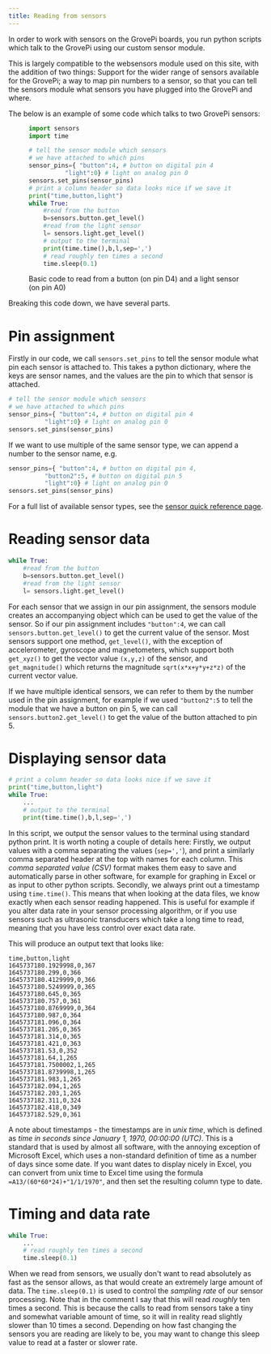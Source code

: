 ```yaml
---
title: Reading from sensors
---
```

In order to work with sensors on the GrovePi boards, you run python scripts which talk to the GrovePi using our custom sensor module.

This is largely compatible to the websensors module used on this site, with the addition of two things: Support for the wider range of sensors available for the GrovePi; a way to map pin numbers to a sensor, so that you can tell the sensors module what sensors you have plugged into the GrovePi and where.

The below is an example of some code which talks to two GrovePi sensors:
<figure markdown=1>

```python
import sensors
import time

# tell the sensor module which sensors
# we have attached to which pins
sensor_pins={ "button":4, # button on digital pin 4
          "light":0} # light on analog pin 0
sensors.set_pins(sensor_pins)          
# print a column header so data looks nice if we save it
print("time,button,light")
while True:    
    #read from the button
    b=sensors.button.get_level()
    #read from the light sensor
    l= sensors.light.get_level()
    # output to the terminal
    print(time.time(),b,l,sep=',')
    # read roughly ten times a second
    time.sleep(0.1)
```

<figcaption>Basic code to read from a button (on pin D4) and a light sensor (on pin A0)
</figcaption>
</figure>

Breaking this code down, we have several parts.

# Pin assignment

Firstly in our code, we call `sensors.set_pins` to tell the sensor module what pin each sensor is attached to. This takes a python dictionary, where the keys are sensor names, and the values are the pin to which that sensor is attached.

```python
# tell the sensor module which sensors
# we have attached to which pins
sensor_pins={ "button":4, # button on digital pin 4
          "light":0} # light on analog pin 0
sensors.set_pins(sensor_pins)          
```
If we want to use multiple of the same sensor type, we can append a number to the sensor name, e.g.
```python
sensor_pins={ "button":4, # button on digital pin 4,
          "button2":5, # button on digital pin 5  
          "light":0} # light on analog pin 0
sensors.set_pins(sensor_pins)
```

For a full list of available sensor types, see the [sensor quick reference page](grovepi5_sensor_index.md).

# Reading sensor data
```python
while True:    
    #read from the button
    b=sensors.button.get_level()
    #read from the light sensor
    l= sensors.light.get_level()
```
For each sensor that we assign in our pin assignment, the sensors module creates an accompanying object which can be used to get the value of the sensor. So if our pin assignment includes `"button":4`, we can call `sensors.button.get_level()` to get the current value of the sensor. Most sensors support one method, `get_level()`, with the exception of accelerometer, gyroscope and magnetometers, which support both `get_xyz()` to get the vector value `(x,y,z)` of the sensor, and `get_magnitude()` which returns the magnitude `sqrt(x*x+y*y+z*z)` of the current vector value.

If we have multiple identical sensors, we can refer to them by the number used in the pin assignment, for example if we used `"button2":5` to tell the module that we have a button on pin 5, we can call `sensors.button2.get_level()` to get the value of the button attached to pin 5.

# Displaying sensor data

```python
# print a column header so data looks nice if we save it
print("time,button,light")
while True:    
    ...
    # output to the terminal
    print(time.time(),b,l,sep=',')
```

In this script, we output the sensor values to the terminal using standard python print. It is worth noting a couple of details here: Firstly, we output values with a comma separating the values (`sep=','`), and print a similarly comma separated header at the top with names for each column. This *comma separated value (CSV)* format makes them easy to save and automatically parse in other software, for example for graphing in Excel or as input to other python scripts. Secondly, we always print out a timestamp using `time.time()`. This means that when looking at the data files, we know exactly when each sensor reading happened. This is useful for example if you alter data rate in your sensor processing algorithm, or if you use sensors such as ultrasonic transducers which take a long time to read, meaning that you have less control over exact data rate.

This will produce an output text that looks like:
```
time,button,light
1645737180.1929998,0,367
1645737180.299,0,366
1645737180.4129999,0,366
1645737180.5249999,0,365
1645737180.645,0,365
1645737180.757,0,361
1645737180.8769999,0,364
1645737180.987,0,364
1645737181.096,0,364
1645737181.205,0,365
1645737181.314,0,365
1645737181.421,0,363
1645737181.53,0,352
1645737181.64,1,265
1645737181.7500002,1,265
1645737181.8739998,1,265
1645737181.983,1,265
1645737182.094,1,265
1645737182.203,1,265
1645737182.311,0,324
1645737182.418,0,349
1645737182.529,0,361
```
A note about timestamps - the timestamps are in *unix time*, which is defined as *time in seconds since January 1, 1970, 00:00:00 (UTC)*. This is a standard that is used by almost all software, with the annoying exception of Microsoft Excel, which uses a non-standard definition of time as a number of days since some date. If you want dates to display nicely in Excel, you can convert from unix time to Excel time using the formula
`=A13/(60*60*24)+"1/1/1970"`, and then set the resulting column type to date.

# Timing and data rate

```python
while True:    
    ...
    # read roughly ten times a second
    time.sleep(0.1)
```
When we read from sensors, we usually don't want to read absolutely as fast as the sensor allows, as that would create an extremely large amount of data. The `time.sleep(0.1)` is used to control the *sampling rate* of our sensor processing. Note that in the comment I say that this will read *roughly* ten times a second. This is because the calls to read from sensors take a tiny and somewhat variable amount of time, so it will in reality read slightly slower than 10 times a second. Depending on how fast changing the sensors you are reading are likely to be, you may want to change this sleep value to read at a faster or slower rate.  